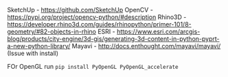 SketchUp - https://github.com/SketchUp
OpenCV - https://pypi.org/project/opencv-python/#description
Rhino3D - https://developer.rhino3d.com/guides/rhinopython/primer-101/8-geometry/#82-objects-in-rhino
ESRI - https://www.esri.com/arcgis-blog/products/city-engine/3d-gis/generating-3d-content-in-python-pyprt-a-new-python-library/
Mayavi - http://docs.enthought.com/mayavi/mayavi/ (Issue with install)


FOr OpenGL run `pip install PyOpenGL PyOpenGL_accelerate`
